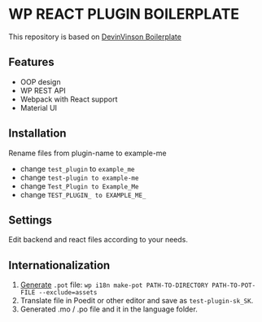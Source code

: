 # WP REACT PLUGIN BOILERPLATE
This repository is based on [DevinVinson Boilerplate](https://github.com/DevinVinson/WordPress-Plugin-Boilerplate)

## Features
- OOP design
- WP REST API
- Webpack with React support
- Material UI

## Installation
Rename files from plugin-name to example-me
- change `test_plugin` to `example_me`
- change `test-plugin to example-me`
- change `Test_Plugin to Example_Me`
- change `TEST_PLUGIN_ to EXAMPLE_ME_`

## Settings
Edit backend and react files according to your needs. 

## Internationalization
1. [Generate](https://developer.wordpress.org/cli/commands/i18n/make-pot/) `.pot` file: `wp i18n make-pot PATH-TO-DIRECTORY PATH-TO-POT-FILE --exclude=assets`
2. Translate file in Poedit or other editor and save as `test-plugin-sk_SK`.
3. Generated .mo / .po file and it in the language folder. 

